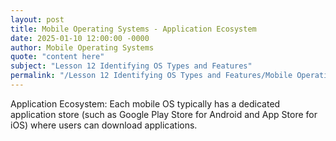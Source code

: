 ```yaml
---
layout: post
title: Mobile Operating Systems - Application Ecosystem
date: 2025-01-10 12:00:00 -0000
author: Mobile Operating Systems
quote: "content here"
subject: "Lesson 12 Identifying OS Types and Features"
permalink: "/Lesson 12 Identifying OS Types and Features/Mobile Operating Systems/Mobile Operating Systems - Application Ecosystem"
---
```


Application Ecosystem: Each mobile OS typically has a dedicated application store (such as Google Play Store for Android and App Store for iOS) where users can download applications.

